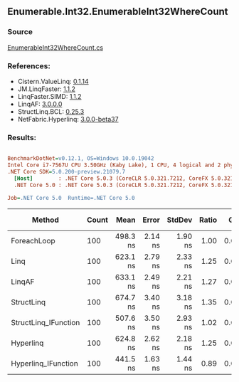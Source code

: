 ﻿## Enumerable.Int32.EnumerableInt32WhereCount

### Source
[EnumerableInt32WhereCount.cs](../LinqBenchmarks/Enumerable/Int32/EnumerableInt32WhereCount.cs)

### References:
- Cistern.ValueLinq: [0.1.14](https://www.nuget.org/packages/Cistern.ValueLinq/0.1.14)
- JM.LinqFaster: [1.1.2](https://www.nuget.org/packages/JM.LinqFaster/1.1.2)
- LinqFaster.SIMD: [1.1.2](https://www.nuget.org/packages/LinqFaster.SIMD/1.0.3)
- LinqAF: [3.0.0.0](https://www.nuget.org/packages/LinqAF/3.0.0.0)
- StructLinq.BCL: [0.25.3](https://www.nuget.org/packages/StructLinq.BCL/0.25.3)
- NetFabric.Hyperlinq: [3.0.0-beta37](https://www.nuget.org/packages/NetFabric.Hyperlinq/3.0.0-beta37)

### Results:
``` ini

BenchmarkDotNet=v0.12.1, OS=Windows 10.0.19042
Intel Core i7-7567U CPU 3.50GHz (Kaby Lake), 1 CPU, 4 logical and 2 physical cores
.NET Core SDK=5.0.200-preview.21079.7
  [Host]        : .NET Core 5.0.3 (CoreCLR 5.0.321.7212, CoreFX 5.0.321.7212), X64 RyuJIT
  .NET Core 5.0 : .NET Core 5.0.3 (CoreCLR 5.0.321.7212, CoreFX 5.0.321.7212), X64 RyuJIT

Job=.NET Core 5.0  Runtime=.NET Core 5.0  

```
|               Method | Count |     Mean |   Error |  StdDev | Ratio |  Gen 0 | Gen 1 | Gen 2 | Allocated |
|--------------------- |------ |---------:|--------:|--------:|------:|-------:|------:|------:|----------:|
|          ForeachLoop |   100 | 498.3 ns | 2.14 ns | 1.90 ns |  1.00 | 0.0191 |     - |     - |      40 B |
|                 Linq |   100 | 623.1 ns | 2.79 ns | 2.33 ns |  1.25 | 0.0191 |     - |     - |      40 B |
|               LinqAF |   100 | 633.1 ns | 2.49 ns | 2.21 ns |  1.27 | 0.0191 |     - |     - |      40 B |
|           StructLinq |   100 | 674.7 ns | 3.40 ns | 3.18 ns |  1.35 | 0.0458 |     - |     - |      96 B |
| StructLinq_IFunction |   100 | 507.6 ns | 3.50 ns | 2.93 ns |  1.02 | 0.0191 |     - |     - |      40 B |
|            Hyperlinq |   100 | 624.8 ns | 2.62 ns | 2.18 ns |  1.25 | 0.0191 |     - |     - |      40 B |
|  Hyperlinq_IFunction |   100 | 441.5 ns | 1.63 ns | 1.44 ns |  0.89 | 0.0191 |     - |     - |      40 B |
